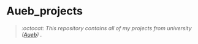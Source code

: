 # Aueb_projects
> ###### :octocat: This repository contains all of my projects from university ([Aueb](https://www.aueb.gr/)) .
